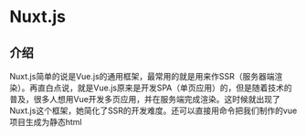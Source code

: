# Nuxt.js

## 介绍

Nuxt.js简单的说是Vue.js的通用框架，最常用的就是用来作SSR（服务器端渲染）。再直白点说，就是Vue.js原来是开发SPA（单页应用）的，但是随着技术的普及，很多人想用Vue开发多页应用，并在服务端完成渲染。这时候就出现了Nuxt.js这个框架，她简化了SSR的开发难度。还可以直接用命令把我们制作的vue项目生成为静态html



